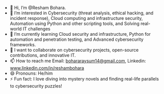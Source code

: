 - 👋 Hi, I’m @Resham Bohara.
- 👀 I’m interested in Cybersecurity (threat analysis, ethical hacking, and incident response), Cloud computing and infrastructure security, Automation using Python and other scripting tools, and Solving real-world IT challenges
- 🌱 I’m currently learning Cloud security and infrastructure, Python for automation and penetration testing, and Advanced cybersecurity frameworks.
- 💞️ I want to collaborate on cybersecurity projects, open-source contributions, and innovative IT.
- 📫 How to reach me Email: bohararaysum14@gmail.com, Linkedin: www.linkedin.com/in/reshambohara
- 😄 Pronouns: He/him
- ⚡ Fun fact: I love diving into mystery novels and finding real-life parallels to cybersecurity puzzles!

<!---
rb2025/rb2025 is a ✨ special ✨ repository because its `README.md` (this file) appears on your GitHub profile.
You can click the Preview link to take a look at your changes.
--->
